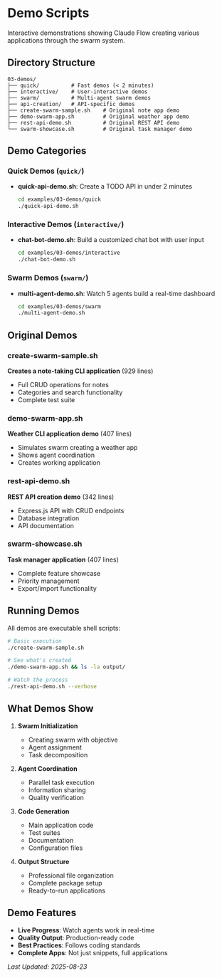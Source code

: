 # Demo Scripts

Interactive demonstrations showing Claude Flow creating various applications through the swarm system.

## Directory Structure

```
03-demos/
├── quick/          # Fast demos (< 2 minutes)
├── interactive/    # User-interactive demos
├── swarm/          # Multi-agent swarm demos
├── api-creation/   # API-specific demos
├── create-swarm-sample.sh    # Original note app demo
├── demo-swarm-app.sh         # Original weather app demo
├── rest-api-demo.sh          # Original REST API demo
└── swarm-showcase.sh         # Original task manager demo
```

## Demo Categories

### Quick Demos (`quick/`)
- **quick-api-demo.sh**: Create a TODO API in under 2 minutes
  ```bash
  cd examples/03-demos/quick
  ./quick-api-demo.sh
  ```

### Interactive Demos (`interactive/`)
- **chat-bot-demo.sh**: Build a customized chat bot with user input
  ```bash
  cd examples/03-demos/interactive
  ./chat-bot-demo.sh
  ```

### Swarm Demos (`swarm/`)
- **multi-agent-demo.sh**: Watch 5 agents build a real-time dashboard
  ```bash
  cd examples/03-demos/swarm
  ./multi-agent-demo.sh
  ```

## Original Demos

### create-swarm-sample.sh
**Creates a note-taking CLI application** (929 lines)
- Full CRUD operations for notes
- Categories and search functionality
- Complete test suite

### demo-swarm-app.sh
**Weather CLI application demo** (407 lines)
- Simulates swarm creating a weather app
- Shows agent coordination
- Creates working application

### rest-api-demo.sh
**REST API creation demo** (342 lines)
- Express.js API with CRUD endpoints
- Database integration
- API documentation

### swarm-showcase.sh
**Task manager application** (407 lines)
- Complete feature showcase
- Priority management
- Export/import functionality

## Running Demos

All demos are executable shell scripts:

```bash
# Basic execution
./create-swarm-sample.sh

# See what's created
./demo-swarm-app.sh && ls -la output/

# Watch the process
./rest-api-demo.sh --verbose
```

## What Demos Show

1. **Swarm Initialization**
   - Creating swarm with objective
   - Agent assignment
   - Task decomposition

2. **Agent Coordination**
   - Parallel task execution
   - Information sharing
   - Quality verification

3. **Code Generation**
   - Main application code
   - Test suites
   - Documentation
   - Configuration files

4. **Output Structure**
   - Professional file organization
   - Complete package setup
   - Ready-to-run applications

## Demo Features

- **Live Progress**: Watch agents work in real-time
- **Quality Output**: Production-ready code
- **Best Practices**: Follows coding standards
- **Complete Apps**: Not just snippets, full applications

*Last Updated: 2025-08-23*
